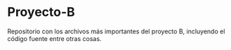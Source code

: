 # Proyecto-B
Repositorio con los archivos más importantes del proyecto B, incluyendo el código fuente entre otras cosas.
